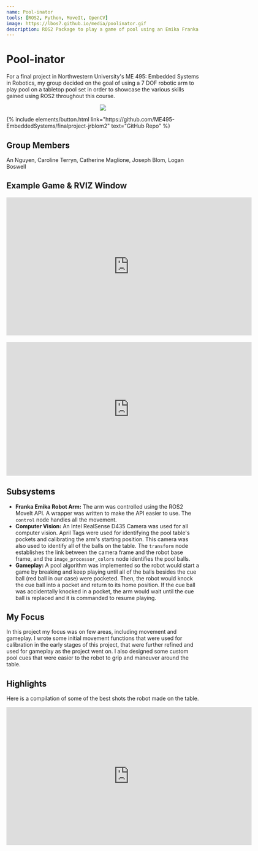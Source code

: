 ```yaml
---
name: Pool-inator
tools: [ROS2, Python, MoveIt, OpenCV]
image: https://lbos7.github.io/media/poolinator.gif
description: ROS2 Package to play a game of pool using an Emika Franka Panda arm and a tabletop pool set
---
```


# Pool-inator
For a final project in Northwestern University's ME 495: Embedded Systems in Robotics, my group decided on the goal of using a 7 DOF robotic arm to play pool on a tabletop pool set in order to showcase the various skills gained using ROS2 throughout this course.
<br>
<center><img src="{{ site.url }}{{ site.baseurl }}/media/franka.jpg"/></center>
<p class="text-center">
{% include elements/button.html link="https://github.com/ME495-EmbeddedSystems/finalproject-jrblom2" text="GitHub Repo" %}
</p>

## Group Members
An Nguyen, Caroline Terryn, Catherine Maglione, Joseph Blom, Logan Boswell

## Example Game & RVIZ Window
<center>
<iframe width="640" height="360" src="https://www.youtube.com/embed/7k4V3p4_fAY" title="ME 495 Final Project Demo" frameborder="0" allow="accelerometer; autoplay; clipboard-write; encrypted-media; gyroscope; picture-in-picture; web-share" referrerpolicy="strict-origin-when-cross-origin" allowfullscreen></iframe>
</center>
<br>
<center>
<iframe width="640" height="349" src="https://www.youtube.com/embed/U5X-QT9_VOY" title="ME 495 Final Project RVIZ Window" frameborder="0" allow="accelerometer; autoplay; clipboard-write; encrypted-media; gyroscope; picture-in-picture; web-share" referrerpolicy="strict-origin-when-cross-origin" allowfullscreen></iframe>
</center>


## Subsystems
- **Franka Emika Robot Arm:** The arm was controlled using the ROS2 MoveIt API. A wrapper was written to make the API easier to use. The `control` node handles all the movement.
- **Computer Vision:** An Intel RealSense D435 Camera was used for all computer vision. April Tags were used for identifying the pool table's pockets and calibrating the arm's starting position. This camera was also used to identify all of the balls on the table. The `transform` node establishes the link between the camera frame and the robot base frame, and the `image_processor_colors` node identifies the pool balls.
- **Gameplay:** A pool algorithm was implemented so the robot would start a game by breaking and keep playing until all of the balls besides the cue ball (red ball in our case) were pocketed. Then, the robot would knock the cue ball into a pocket and return to its home position. If the cue ball was accidentally knocked in a pocket, the arm would wait until the cue ball is replaced and it is commanded to resume playing.

## My Focus
In this project my focus was on few areas, including movement and gameplay. I wrote some initial movement functions that were used for calibration in the early stages of this project, that were further refined and used for gameplay as the project went on. I also designed some custom pool cues that were easier to the robot to grip and maneuver around the table.

## Highlights
Here is a compilation of some of the best shots the robot made on the table.
<center>
<iframe width="640" height="360" src="https://www.youtube.com/embed/Oia1yhfn_NE" title="ME 495 Final Project Best Shots" frameborder="0" allow="accelerometer; autoplay; clipboard-write; encrypted-media; gyroscope; picture-in-picture; web-share" referrerpolicy="strict-origin-when-cross-origin" allowfullscreen></iframe>
</center>